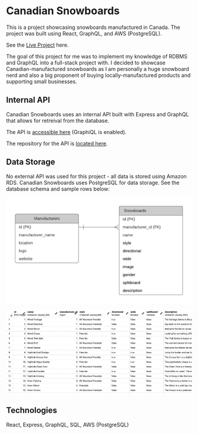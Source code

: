 # Canadian Snowboards

This is a project showcasing snowboards manufactured in Canada.
The project was built using React, GraphQL, and AWS (PostgreSQL).

See the [Live Project](https://canadiansnowboards.netlify.app) here.  

The goal of this project for me was to implement my knowledge of
RDBMS and GraphQL into a full-stack project with. I decided to showcase
Canadian-manufactured snowboards as I am personally a huge snowboard
nerd and also a big proponent of buying locally-manufactured products and
supporting small businesses.

## Internal API

Canadian Snowboards uses an internal API built with Express and GraphQL that allows for retreival from the database.

The API is [accessible here](https://canadiansnowboards-server.herokuapp.com/graphql) (GraphiQL is enabled).

The repository for the API is [located here](https://github.com/henryliang2/snowboards-be).

## Data Storage

No external API was used for this project - all data is stored using Amazon RDS.
Canadian Snowboards uses PostgreSQL for data storage. See the database schema and sample rows below:

![ER Diagram](public/ERD.png)

![Sample Rows](public/snapshot.png)

## Technologies

React, Express, GraphQL, SQL, AWS (PostgreSQL)
